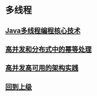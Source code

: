 
# 多线程

## [Java多线程编程核心技术](./Java多线程编程核心技术/index.md)

## [高并发和分布式中的幂等处理](./高并发和分布式中的幂等处理.md)

## [高并发高可用的架构实践](./高并发高可用的架构实践.md)






























## [回到上级](../index.md)